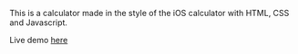 This is a calculator made in the style of the iOS calculator with HTML, CSS and Javascript.

Live demo [here](https://sammacfarlane23.github.io/javascript-ios-calculator/)